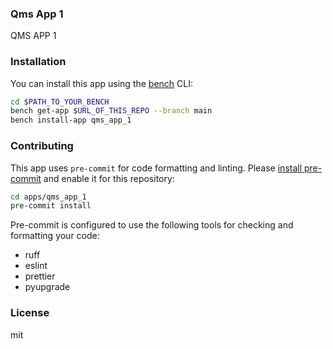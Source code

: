### Qms App 1

QMS APP 1

### Installation

You can install this app using the [bench](https://github.com/frappe/bench) CLI:

```bash
cd $PATH_TO_YOUR_BENCH
bench get-app $URL_OF_THIS_REPO --branch main
bench install-app qms_app_1
```

### Contributing

This app uses `pre-commit` for code formatting and linting. Please [install pre-commit](https://pre-commit.com/#installation) and enable it for this repository:

```bash
cd apps/qms_app_1
pre-commit install
```

Pre-commit is configured to use the following tools for checking and formatting your code:

- ruff
- eslint
- prettier
- pyupgrade

### License

mit
